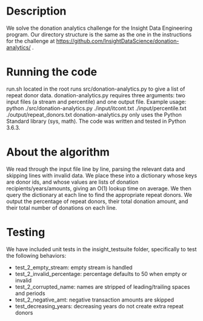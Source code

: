 # Description
We solve the donation analytics challenge for the Insight Data Engineering program.  Our directory structure is the same as the one in the instructions for the challenge at https://github.com/InsightDataScience/donation-analytics/ .

# Running the code
run.sh located in the root runs src/donation-analytics.py to give a list of repeat donor data.
donation-analytics.py requires three arguments: two input files (a stream and percentile) and one output file.
Example usage:  python ./src/donation-analytics.py ./input/itcont.txt ./input/percentile.txt ./output/repeat_donors.txt
donation-analytics.py only uses the Python Standard library (sys, math).  The code was written and tested in Python 3.6.3.

# About the algorithm
We read through the input file line by line, parsing the relevant data and skipping lines with invalid data.  We place these into a dictionary whose keys are donor ids, and whose values are lists of donation recipients/years/amounts, giving an O(1) lookup time on average.  We then query the dictionary at each line to find the appropriate repeat donors.  We output the percentage of repeat donors, their total donation amount, and their total number of donations on each line.

# Testing
We have included unit tests in the insight_testsuite folder, specifically to test the following behaviors:

- test_2_empty_stream: empty stream is handled
- test_2_invalid_percentage: percentage defaults to 50 when empty or invalid
- test_2_corrupted_name: names are stripped of leading/trailing spaces and periods
- test_2_negative_amt: negative transaction amounts are skipped
- test_decreasing_years: decreasing years do not create extra repeat donors
